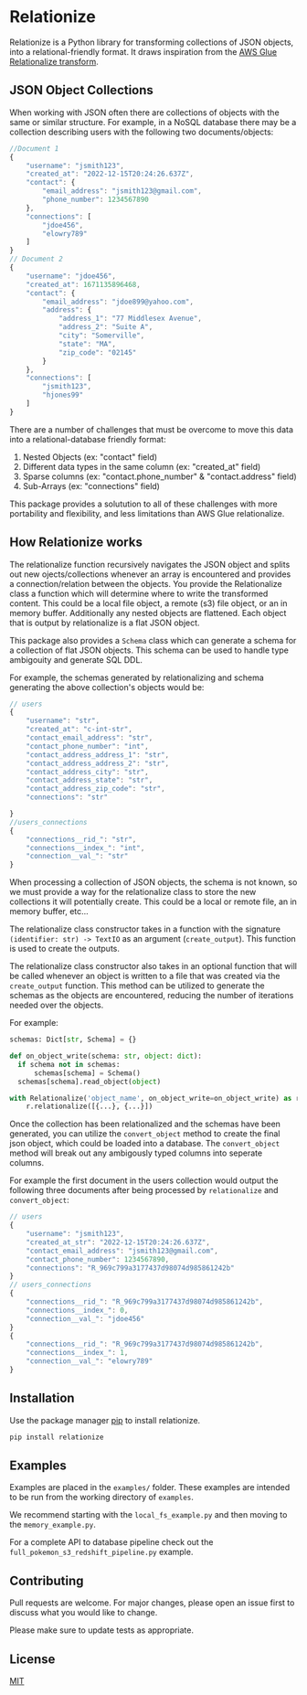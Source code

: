 # Relationize
Relationize is a Python library for transforming collections of JSON objects, into a relational-friendly format.
It draws inspiration from the [AWS Glue Relationalize transform](https://docs.aws.amazon.com/glue/latest/dg/aws-glue-api-crawler-pyspark-transforms-Relationalize.html).

## JSON Object Collections
When working with JSON often there are collections of objects with the same or similar structure. For example, in a NoSQL database there may be a collection describing users with the following two documents/objects:
```javascript
//Document 1
{
    "username": "jsmith123",
    "created_at": "2022-12-15T20:24:26.637Z",
    "contact": {
        "email_address": "jsmith123@gmail.com",
        "phone_number": 1234567890
    },
    "connections": [
        "jdoe456",
        "elowry789"
    ]
}
// Document 2
{
    "username": "jdoe456",
    "created_at": 1671135896468,
    "contact": {
        "email_address": "jdoe899@yahoo.com",
        "address": {
            "address_1": "77 Middlesex Avenue",
            "address_2": "Suite A",
            "city": "Somerville",
            "state": "MA",
            "zip_code": "02145"
        }
    },
    "connections": [
        "jsmith123",
        "hjones99"
    ]
}
```
There are a number of challenges that must be overcome to move this data into a relational-database friendly format:
1. Nested Objects (ex: "contact" field)
2. Different data types in the same column (ex: "created_at" field)
3. Sparse columns (ex: "contact.phone_number" & "contact.address" field)
4. Sub-Arrays (ex: "connections" field)

This package provides a solutution to all of these challenges with more portability and flexibility, and less limitations than AWS Glue relationalize.

## How Relationize works
The relationalize function recursively navigates the JSON object and splits out new ojects/collections whenever an array is encountered and provides a connection/relation between the objects. You provide the Relationalize class a function which will determine where to write the transformed content. This could be a local file object, a remote (s3) file object, or an in memory buffer. Additionally any nested objects are flattened. Each object that is output by relationalize is a flat JSON object.

This package also provides a `Schema` class which can generate a schema for a collection of flat JSON objects. This schema can be used to handle type ambigouity and generate SQL DDL.

For example, the schemas generated by relationalizing and schema generating the above collection's objects would be:
```javascript
// users
{
    "username": "str",
    "created_at": "c-int-str",
    "contact_email_address": "str",
    "contact_phone_number": "int",
    "contact_address_address_1": "str",
    "contact_address_address_2": "str",
    "contact_address_city": "str",
    "contact_address_state": "str",
    "contact_address_zip_code": "str",
    "connections": "str"

}
//users_connections
{
    "connections__rid_": "str",
    "connections__index_": "int",
    "connection__val_": "str"
}
```

When processing a collection of JSON objects, the schema is not known, so we must provide a way for the relationalize class to store the new collections it will potentially create. This could be a local or remote file, an in memory buffer, etc...

The relationalize class constructor takes in a function with the signature `(identifier: str) -> TextIO` as an argument (`create_output`). This function is used to create the outputs.

The relationalize class constructor also takes in an optional function that will be called whenever an object is written to a file that was created via the `create_output` function. This method can be utilized to generate the schemas as the objects are encountered, reducing the number of iterations needed over the objects.

For example:
```python
schemas: Dict[str, Schema] = {}

def on_object_write(schema: str, object: dict):
  if schema not in schemas:
      schemas[schema] = Schema()
  schemas[schema].read_object(object)

with Relationalize('object_name', on_object_write=on_object_write) as r:
    r.relationalize([{...}, {...}])
```

Once the collection has been relationalized and the schemas have been generated, you can utilize the `convert_object` method to create the final json object, which could be loaded into a database. The `convert_object` method will break out any ambigously typed columns into seperate columns.

For example the first document in the users collection would output the following three documents after being processed by `relationalize` and `convert_object`:
```javascript
// users
{
    "username": "jsmith123",
    "created_at_str": "2022-12-15T20:24:26.637Z",
    "contact_email_address": "jsmith123@gmail.com",
    "contact_phone_number": 1234567890,
    "connections": "R_969c799a3177437d98074d985861242b"
}
// users_connections
{
    "connections__rid_": "R_969c799a3177437d98074d985861242b",
    "connections__index_": 0,
    "connection__val_": "jdoe456"
}
{
    "connections__rid_": "R_969c799a3177437d98074d985861242b",
    "connections__index_": 1,
    "connection__val_": "elowry789"
}
```


## Installation

Use the package manager [pip](https://pip.pypa.io/en/stable/) to install relationize.

```bash
pip install relationize
```

## Examples
Examples are placed in the `examples/` folder.
These examples are intended to be run from the working directory of `examples`.

We recommend starting with the `local_fs_example.py` and then moving to the `memory_example.py`.

For a complete API to database pipeline check out the `full_pokemon_s3_redshift_pipeline.py` example.

## Contributing

Pull requests are welcome. For major changes, please open an issue first
to discuss what you would like to change.

Please make sure to update tests as appropriate.

## License

[MIT](https://choosealicense.com/licenses/mit/)
